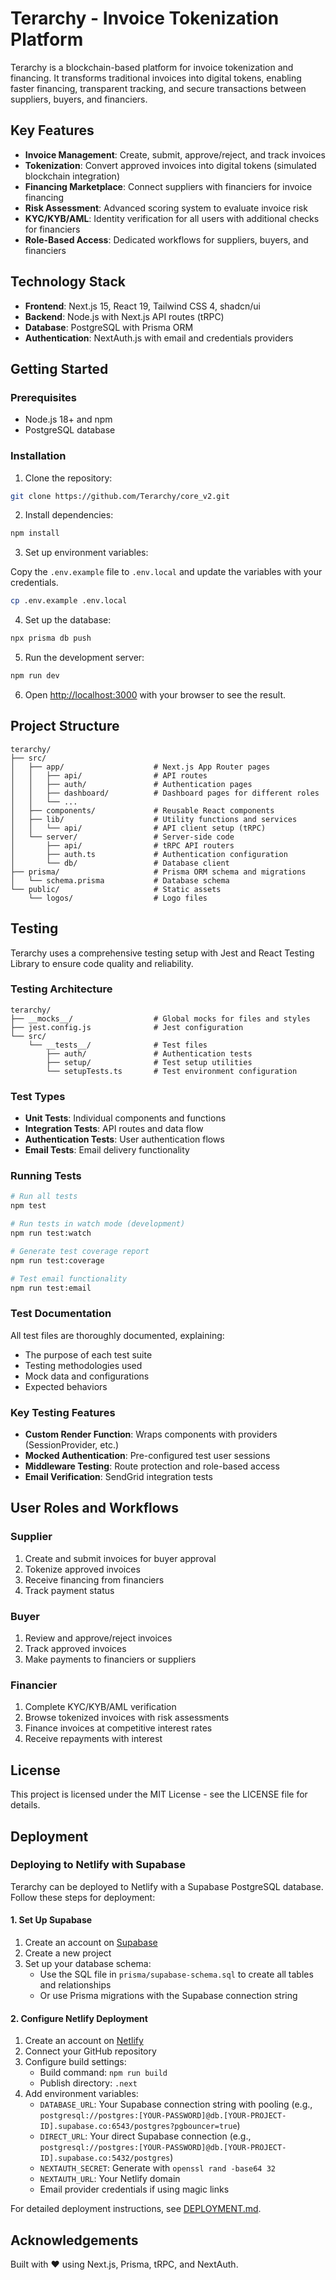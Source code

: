 # Terarchy - Invoice Tokenization Platform

Terarchy is a blockchain-based platform for invoice tokenization and financing. It transforms traditional invoices into digital tokens, enabling faster financing, transparent tracking, and secure transactions between suppliers, buyers, and financiers.

## Key Features

- **Invoice Management**: Create, submit, approve/reject, and track invoices
- **Tokenization**: Convert approved invoices into digital tokens (simulated blockchain integration)
- **Financing Marketplace**: Connect suppliers with financiers for invoice financing
- **Risk Assessment**: Advanced scoring system to evaluate invoice risk
- **KYC/KYB/AML**: Identity verification for all users with additional checks for financiers
- **Role-Based Access**: Dedicated workflows for suppliers, buyers, and financiers

## Technology Stack

- **Frontend**: Next.js 15, React 19, Tailwind CSS 4, shadcn/ui
- **Backend**: Node.js with Next.js API routes (tRPC)
- **Database**: PostgreSQL with Prisma ORM
- **Authentication**: NextAuth.js with email and credentials providers

## Getting Started

### Prerequisites

- Node.js 18+ and npm
- PostgreSQL database

### Installation

1. Clone the repository:

```bash
git clone https://github.com/Terarchy/core_v2.git
```

2. Install dependencies:

```bash
npm install
```

3. Set up environment variables:

Copy the `.env.example` file to `.env.local` and update the variables with your credentials.

```bash
cp .env.example .env.local
```

4. Set up the database:

```bash
npx prisma db push
```

5. Run the development server:

```bash
npm run dev
```

6. Open [http://localhost:3000](http://localhost:3000) with your browser to see the result.

## Project Structure

```
terarchy/
├── src/
│   ├── app/                    # Next.js App Router pages
│   │   ├── api/                # API routes
│   │   ├── auth/               # Authentication pages
│   │   ├── dashboard/          # Dashboard pages for different roles
│   │   └── ...
│   ├── components/             # Reusable React components
│   ├── lib/                    # Utility functions and services
│   │   └── api/                # API client setup (tRPC)
│   └── server/                 # Server-side code
│       ├── api/                # tRPC API routers
│       ├── auth.ts             # Authentication configuration
│       └── db/                 # Database client
├── prisma/                     # Prisma ORM schema and migrations
│   └── schema.prisma           # Database schema
└── public/                     # Static assets
    └── logos/                  # Logo files
```

## Testing

Terarchy uses a comprehensive testing setup with Jest and React Testing Library to ensure code quality and reliability.

### Testing Architecture

```
terarchy/
├── __mocks__/                  # Global mocks for files and styles
├── jest.config.js              # Jest configuration
└── src/
    └── __tests__/              # Test files
        ├── auth/               # Authentication tests
        ├── setup/              # Test setup utilities
        └── setupTests.ts       # Test environment configuration
```

### Test Types

- **Unit Tests**: Individual components and functions
- **Integration Tests**: API routes and data flow
- **Authentication Tests**: User authentication flows
- **Email Tests**: Email delivery functionality

### Running Tests

```bash
# Run all tests
npm test

# Run tests in watch mode (development)
npm run test:watch

# Generate test coverage report
npm run test:coverage

# Test email functionality
npm run test:email
```

### Test Documentation

All test files are thoroughly documented, explaining:

- The purpose of each test suite
- Testing methodologies used
- Mock data and configurations
- Expected behaviors

### Key Testing Features

- **Custom Render Function**: Wraps components with providers (SessionProvider, etc.)
- **Mocked Authentication**: Pre-configured test user sessions
- **Middleware Testing**: Route protection and role-based access
- **Email Verification**: SendGrid integration tests

## User Roles and Workflows

### Supplier

1. Create and submit invoices for buyer approval
2. Tokenize approved invoices
3. Receive financing from financiers
4. Track payment status

### Buyer

1. Review and approve/reject invoices
2. Track approved invoices
3. Make payments to financiers or suppliers

### Financier

1. Complete KYC/KYB/AML verification
2. Browse tokenized invoices with risk assessments
3. Finance invoices at competitive interest rates
4. Receive repayments with interest

## License

This project is licensed under the MIT License - see the LICENSE file for details.

## Deployment

### Deploying to Netlify with Supabase

Terarchy can be deployed to Netlify with a Supabase PostgreSQL database. Follow these steps for deployment:

#### 1. Set Up Supabase

1. Create an account on [Supabase](https://supabase.com)
2. Create a new project
3. Set up your database schema:
   - Use the SQL file in `prisma/supabase-schema.sql` to create all tables and relationships
   - Or use Prisma migrations with the Supabase connection string

#### 2. Configure Netlify Deployment

1. Create an account on [Netlify](https://netlify.com)
2. Connect your GitHub repository
3. Configure build settings:
   - Build command: `npm run build`
   - Publish directory: `.next`
4. Add environment variables:
   - `DATABASE_URL`: Your Supabase connection string with pooling (e.g., `postgresql://postgres:[YOUR-PASSWORD]@db.[YOUR-PROJECT-ID].supabase.co:6543/postgres?pgbouncer=true`)
   - `DIRECT_URL`: Your direct Supabase connection (e.g., `postgresql://postgres:[YOUR-PASSWORD]@db.[YOUR-PROJECT-ID].supabase.co:5432/postgres`)
   - `NEXTAUTH_SECRET`: Generate with `openssl rand -base64 32`
   - `NEXTAUTH_URL`: Your Netlify domain
   - Email provider credentials if using magic links

For detailed deployment instructions, see [DEPLOYMENT.md](DEPLOYMENT.md).

## Acknowledgements

Built with ❤️ using Next.js, Prisma, tRPC, and NextAuth.
